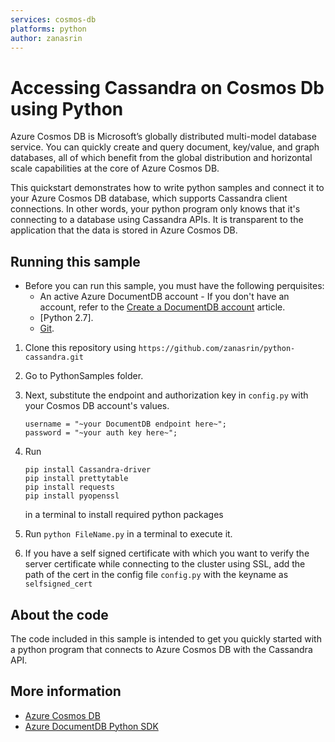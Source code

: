 ```yaml
---
services: cosmos-db
platforms: python
author: zanasrin
---
```


# Accessing Cassandra on Cosmos Db using Python
Azure Cosmos DB is Microsoft’s globally distributed multi-model database service. You can quickly create and query document, key/value, and graph databases, all of which benefit from the global distribution and horizontal scale capabilities at the core of Azure Cosmos DB.

This quickstart demonstrates how to write python samples and connect it to your Azure Cosmos DB database, which supports Cassandra client connections. In other words, your python program only knows that it's connecting to a database using Cassandra APIs. It is transparent to the application that the data is stored in Azure Cosmos DB.

## Running this sample
* Before you can run this sample, you must have the following perquisites:
	* An active Azure DocumentDB account - If you don't have an account, refer to the [Create a DocumentDB account](https://azure.microsoft.com/en-us/documentation/articles/documentdb-create-account/) article.
	* [Python 2.7].
	* [Git](http://git-scm.com/).


1. Clone this repository using `https://github.com/zanasrin/python-cassandra.git`

2. Go to PythonSamples folder.

3. Next, substitute the endpoint and authorization key in `config.py` with your Cosmos DB account's values.

	```
	username = "~your DocumentDB endpoint here~";
	password = "~your auth key here~";
	```

4. Run 
   ```
   pip install Cassandra-driver 
   pip install prettytable
   pip install requests
   pip install pyopenssl
   ```
   in a terminal to install required python packages
 
5. Run `python FileName.py` in a terminal to execute it.

6. If you have a self signed certificate with which you want to verify the server certificate while connecting to the cluster using SSL, add the path of the cert in the config file `config.py` with the keyname as `selfsigned_cert`

## About the code
The code included in this sample is intended to get you quickly started with a python program that connects to Azure Cosmos DB with the Cassandra API.

## More information

- [Azure Cosmos DB](https://docs.microsoft.com/azure/cosmos-db/introduction)
- [Azure DocumentDB Python SDK](https://docs.microsoft.com/en-us/azure/cosmos-db/documentdb-sdk-python)

